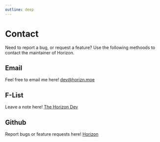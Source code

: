 ```yaml
---
outline: deep
---
```


# Contact

Need to report a bug, or request a feature? Use the following methoods to contact the maintainer of Horizon.

## Email

Feel free to email me here!
[dev@horizn.moe](mailto:dev@horizn.moe)

## F-List

Leave a note here!
[The Horizon Dev](https://www.f-list.net/c/the%20horizon%20dev/)

## Github

Report bugs or feature requests here!
[Horizon](https://github.com/Fchat-Horizon/Horizon/issues)